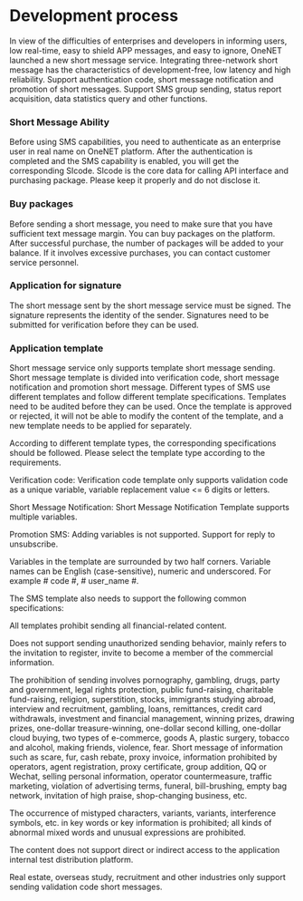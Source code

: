 # Development process

In view of the difficulties of enterprises and developers in informing users, low real-time, easy to shield APP messages, and easy to ignore, OneNET launched a new short message service. Integrating three-network short message has the characteristics of development-free, low latency and high reliability. Support authentication code, short message notification and promotion of short messages. Support SMS group sending, status report acquisition, data statistics query and other functions.

### Short Message Ability

Before using SMS capabilities, you need to authenticate as an enterprise user in real name on OneNET platform. After the authentication is completed and the SMS capability is enabled, you will get the corresponding SIcode. SIcode is the core data for calling API interface and purchasing package. Please keep it properly and do not disclose it.

### Buy packages

Before sending a short message, you need to make sure that you have sufficient text message margin. You can buy packages on the platform. After successful purchase, the number of packages will be added to your balance. If it involves excessive purchases, you can contact customer service personnel.

### Application for signature

The short message sent by the short message service must be signed. The signature represents the identity of the sender. Signatures need to be submitted for verification before they can be used.


### Application template

Short message service only supports template short message sending. Short message template is divided into verification code, short message notification and promotion short message. Different types of SMS use different templates and follow different template specifications. Templates need to be audited before they can be used. Once the template is approved or rejected, it will not be able to modify the content of the template, and a new template needs to be applied for separately.

According to different template types, the corresponding specifications should be followed. Please select the template type according to the requirements.

Verification code: Verification code template only supports validation code as a unique variable, variable replacement value <= 6 digits or letters.

Short Message Notification: Short Message Notification Template supports multiple variables.

Promotion SMS: Adding variables is not supported. Support for reply to unsubscribe.

Variables in the template are surrounded by two half corners. Variable names can be English (case-sensitive), numeric and underscored. For example # code #, # user_name #.

The SMS template also needs to support the following common specifications:

All templates prohibit sending all financial-related content.

Does not support sending unauthorized sending behavior, mainly refers to the invitation to register, invite to become a member of the commercial information.

The prohibition of sending involves pornography, gambling, drugs, party and government, legal rights protection, public fund-raising, charitable fund-raising, religion, superstition, stocks, immigrants studying abroad, interview and recruitment, gambling, loans, remittances, credit card withdrawals, investment and financial management, winning prizes, drawing prizes, one-dollar treasure-winning, one-dollar second killing, one-dollar cloud buying, two types of e-commerce, goods A, plastic surgery, tobacco and alcohol, making friends, violence, fear. Short message of information such as scare, fur, cash rebate, proxy invoice, information prohibited by operators, agent registration, proxy certificate, group addition, QQ or Wechat, selling personal information, operator countermeasure, traffic marketing, violation of advertising terms, funeral, bill-brushing, empty bag network, invitation of high praise, shop-changing business, etc.

The occurrence of mistyped characters, variants, variants, interference symbols, etc. in key words or key information is prohibited; all kinds of abnormal mixed words and unusual expressions are prohibited.

The content does not support direct or indirect access to the application internal test distribution platform.

Real estate, overseas study, recruitment and other industries only support sending validation code short messages.